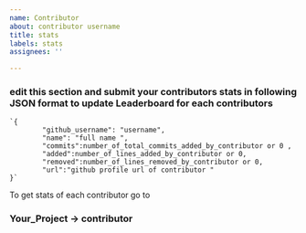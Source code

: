 ```yaml
---
name: Contributor
about: contributor username
title: stats
labels: stats
assignees: ''

---
```


### edit this section and  submit your contributors stats in following JSON format to update Leaderboard for  each contributors
```
`{
        "github_username": "username",
        "name": "full name ",
        "commits":number_of_total_commits_added_by_contributor or 0 ,
        "added":number_of_lines_added_by_contributor or 0,
        "removed":number_of_lines_removed_by_contributor or 0,
        "url":"github profile url of contributor "
}`
```
To get stats of each contributor go to 
### Your_Project -> contributor
